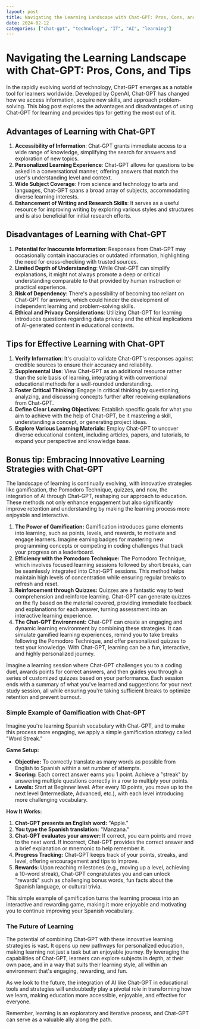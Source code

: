 ```yaml
---
layout: post
title: Navigating the Learning Landscape with Chat-GPT: Pros, Cons, and Tips
date: 2024-02-12
categories: ["chat-gpt", "technology", "IT", "AI", "learning"]
---
```


# Navigating the Learning Landscape with Chat-GPT: Pros, Cons, and Tips

In the rapidly evolving world of technology, Chat-GPT emerges as a notable tool for learners worldwide.
Developed by OpenAI, Chat-GPT has changed how we access information, acquire new skills, and approach problem-solving.
This blog post explores the advantages and disadvantages of using Chat-GPT for learning and provides tips for getting the most out of it.

## Advantages of Learning with Chat-GPT

1. **Accessibility of Information**:  Chat-GPT grants immediate access to a wide range of knowledge, simplifying the search for answers and exploration of new topics.
2. **Personalized Learning Experience**: Chat-GPT allows for questions to be asked in a conversational manner, offering answers that match the user's understanding level and context.
3. **Wide Subject Coverage**: From science and technology to arts and languages, Chat-GPT spans a broad array of subjects, accommodating diverse learning interests.
4. **Enhancement of Writing and Research Skills**: It serves as a useful resource for improving writing by exploring various styles and structures and is also beneficial for initial research efforts.

## Disadvantages of Learning with Chat-GPT

1. **Potential for Inaccurate Information**: Responses from Chat-GPT may occasionally contain inaccuracies or outdated information, highlighting the need for cross-checking with trusted sources.
2. **Limited Depth of Understanding**: While Chat-GPT can simplify explanations, it might not always promote a deep or critical understanding comparable to that provided by human instruction or practical experience.
3. **Risk of Dependency**: There's a possibility of becoming too reliant on Chat-GPT for answers, which could hinder the development of independent learning and problem-solving skills.
4. **Ethical and Privacy Considerations**: Utilizing Chat-GPT for learning introduces questions regarding data privacy and the ethical implications of AI-generated content in educational contexts.

## Tips for Effective Learning with Chat-GPT
 1. **Verify Information**: It's crucial to validate Chat-GPT's responses against credible sources to ensure their accuracy and reliability.
 2. **Supplemental Use**: View Chat-GPT as an additional resource rather than the sole basis of learning, integrating it with conventional educational methods for a well-rounded understanding.
 3. **Foster Critical Thinking**: Engage in critical thinking by questioning, analyzing, and discussing concepts further after receiving explanations from Chat-GPT.
 4. **Define Clear Learning Objectives**: Establish specific goals for what you aim to achieve with the help of Chat-GPT, be it mastering a skill, understanding a concept, or generating project ideas.
 5. **Explore Various Learning Materials**: Employ Chat-GPT to uncover diverse educational content, including articles, papers, and tutorials, to expand your perspective and knowledge base.

## Bonus tip: Embracing Innovative Learning Strategies with Chat-GPT

The landscape of learning is continually evolving, with innovative strategies like gamification, the Pomodoro Technique, quizzes, and now, the integration of AI through Chat-GPT, reshaping our approach to education. These methods not only enhance engagement but also significantly improve retention and understanding by making the learning process more enjoyable and interactive.

1. **The Power of Gamification:** Gamification introduces game elements into learning, such as points, levels, and rewards, to motivate and engage learners. Imagine earning badges for mastering new programming concepts or competing in coding challenges that track your progress on a leaderboard.
2. **Efficiency with the Pomodoro Technique:** The Pomodoro Technique, which involves focused learning sessions followed by short breaks, can be seamlessly integrated into Chat-GPT sessions. This method helps maintain high levels of concentration while ensuring regular breaks to refresh and reset.
3. **Reinforcement through Quizzes:** Quizzes are a fantastic way to test comprehension and reinforce learning. Chat-GPT can generate quizzes on the fly based on the material covered, providing immediate feedback and explanations for each answer, turning assessment into an interactive learning experience.
4. **The Chat-GPT Environment:** Chat-GPT can create an engaging and dynamic learning environment by combining these strategies. It can simulate gamified learning experiences, remind you to take breaks following the Pomodoro Technique, and offer personalized quizzes to test your knowledge. With Chat-GPT, learning can be a fun, interactive, and highly personalized journey.

Imagine a learning session where Chat-GPT challenges you to a coding duel, awards points for correct answers, 
and then guides you through a series of customized quizzes based on your performance. 
Each session ends with a summary of what you've learned and suggestions for your next study session, all while ensuring you're taking sufficient breaks to optimize retention and prevent burnout.

### Simple Example of Gamification with Chat-GPT

Imagine you're learning Spanish vocabulary with Chat-GPT, and to make this process more engaging, we apply a simple gamification strategy called "Word Streak."

**Game Setup:**
- **Objective:** To correctly translate as many words as possible from English to Spanish within a set number of attempts.
- **Scoring:** Each correct answer earns you 1 point. Achieve a "streak" by answering multiple questions correctly in a row to multiply your points.
- **Levels:** Start at Beginner level. After every 10 points, you move up to the next level (Intermediate, Advanced, etc.), with each level introducing more challenging vocabulary.

**How It Works:**
1. **Chat-GPT presents an English word:** "Apple."
2. **You type the Spanish translation:** "Manzana."
3. **Chat-GPT evaluates your answer:** If correct, you earn points and move to the next word. If incorrect, Chat-GPT provides the correct answer and a brief explanation or mnemonic to help remember it.
4. **Progress Tracking:** Chat-GPT keeps track of your points, streaks, and level, offering encouragement and tips to improve.
5. **Rewards:** Upon reaching milestones (e.g., moving up a level, achieving a 10-word streak), Chat-GPT congratulates you and can unlock "rewards" such as challenging bonus words, fun facts about the Spanish language, or cultural trivia.

This simple example of gamification turns the learning process into an interactive and rewarding game, making it more enjoyable and motivating you to continue improving your Spanish vocabulary.


### The Future of Learning
The potential of combining Chat-GPT with these innovative learning strategies is vast. 
It opens up new pathways for personalized education, making learning not just a task but an enjoyable journey. 
By leveraging the capabilities of Chat-GPT, learners can explore subjects in depth, at their own pace, 
and in a way that suits their learning style, all within an environment that's engaging, rewarding, and fun.

As we look to the future, the integration of AI like Chat-GPT in educational tools and strategies will undoubtedly 
play a pivotal role in transforming how we learn, making education more accessible, enjoyable, and effective for everyone.

Remember, learning is an exploratory and iterative process, and Chat-GPT can serve as a valuable ally along the path.
